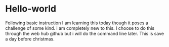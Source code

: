 # Hello-world
Following basic instruction
I am learning this today though it poses
a challenge of some kind. i am completely new
to this. I choose to do this through the web hub 
github but i will do the command line later.
This is save a day before christmas.
